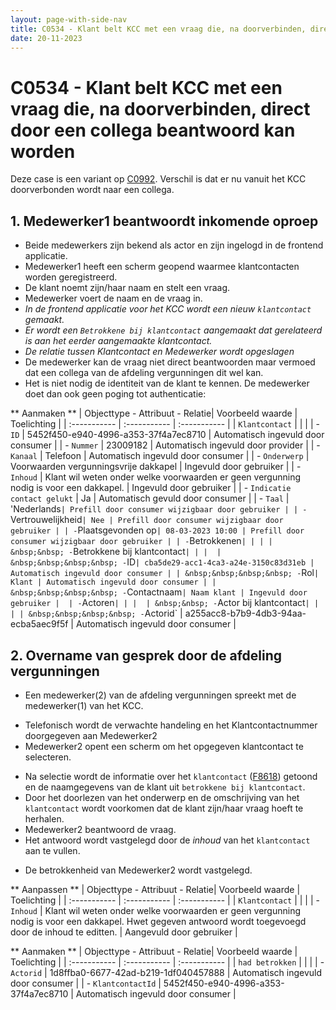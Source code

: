 ```yaml
---
layout: page-with-side-nav
title: C0534 - Klant belt KCC met een vraag die, na doorverbinden, direct door een collega beantwoord kan worden
date: 20-11-2023
---
```


# C0534 - Klant belt KCC met een vraag die, na doorverbinden, direct door een collega beantwoord kan worden

Deze case is een variant op [C0992](./0992.md).
Verschil is dat er nu vanuit het KCC doorverbonden wordt naar een collega.

## 1. Medewerker1 beantwoordt inkomende oproep

- Beide medewerkers zijn bekend als actor en zijn ingelogd in de frontend applicatie.
- Medewerker1 heeft een scherm geopend waarmee klantcontacten worden geregistreerd.
- De klant noemt zijn/haar naam en stelt een vraag.
- Medewerker voert de naam en de vraag in.
- *In de frontend applicatie voor het KCC wordt een nieuw `klantcontact` gemaakt.*
- *Er wordt een `Betrokkene bij klantcontact` aangemaakt dat gerelateerd is aan het eerder aangemaakte klantcontact.*
- *De relatie tussen Klantcontact en Medewerker wordt opgeslagen*
- De medewerker kan de vraag niet direct beantwoorden maar vermoed dat een collega van de afdeling vergunningen dit wel kan.
- Het is niet nodig de identiteit van de klant te kennen. De medewerker doet dan ook geen poging tot authenticatie:

** Aanmaken **
| Objecttype - Attribuut - Relatie| Voorbeeld waarde | Toelichting |
| :----------- | :----------- | :----------- |
| `Klantcontact` | | |
| - `ID` | 5452f450-e940-4996-a353-37f4a7ec8710 | Automatisch ingevuld door consumer |
| - `Nummer` | 23009182 | Automatisch ingevuld door provider |
| - `Kanaal` | Telefoon | Automatisch ingevuld door consumer | 
| - `Onderwerp` | Voorwaarden vergunningsvrije dakkapel | Ingevuld door gebruiker |
| - `Inhoud` | Klant wil weten onder welke voorwaarden er geen vergunning nodig is voor een dakkapel. | Ingevuld door gebruiker |
| - `Indicatie contact gelukt` | Ja | Automatisch gevuld door consumer |
| - `Taal` | 'Nederlands` | Prefill door consumer wijzigbaar door gebruiker |
| - `Vertrouwelijkheid` | Nee | Prefill door consumer wijzigbaar door gebruiker |
| - `Plaatsgevonden op` | 08-03-2023 10:00 | Prefill door consumer wijzigbaar door gebruiker |
| - `Betrokkenen` | | |
| &nbsp;&nbsp; - `Betrokkene bij klantcontact` | | | 
| &nbsp;&nbsp;&nbsp;&nbsp; - `ID` | cba5de29-acc1-4ca3-a24e-3150c83d31eb | Automatisch ingevuld door consumer |
| &nbsp;&nbsp;&nbsp;&nbsp; - `Rol` | Klant | Automatisch ingevuld door consumer |
| &nbsp;&nbsp;&nbsp;&nbsp; - `Contactnaam` | Naam klant | Ingevuld door gebruiker | 
| - `Actoren` | | | 
| &nbsp;&nbsp; - `Actor bij klantcontact` | | |
| &nbsp;&nbsp;&nbsp;&nbsp; - `Actorid` | a255acc8-b7b9-4db3-94aa-ecba5aec9f5f | Automatisch ingevuld door consumer |


<!-- ## 2. Medewerker1 maakt voor de afdeling vergunningen een interne taak aan

Johan: Ik denk dat een interne zaak niet nodig is bij direct doorverbinden. 
Medewerker1 kan gewoon aan medewerker2 vertellen wat er van hem verwacht wordt. Wel is er een issue om het antwoord vast te leggen bij het klantcontact. 

| Objecttype - Attribuut | Voorbeeld waarde | Toelichting |
| :----------- | :----------- | :----------- |
| `Interne taak` | | |
| - `ID` | e8203b1b-f9e1-4fa1-96ce-2bcf36e061c2 | Automatisch ingevuld |
| - `Geregistreerd op` | 08-03-2023 10:04 | Automatisch ingevuld |
| - `Ontstaan uit klantcontact` | 5452f450-e940-4996-a353-37f4a7ec8710 | Automatisch ingevuld |
| - `Status` | Te verwerken | Automatisch ingevuld | 
| - `Gevraagde handeling` | Overname gesprek met klant |
| - `Toelichting` | - |
| - `Medewerker` | - |  |
| - `Organisatorische eenheid` | Afdeling vergunningen |  | 

// - Indien gewenst kan een `toelichting` voor de collega opgenomen worden die aanvullend is op wat al in het klantcontact beschreven is.
- Na de registratie van het `klantcontact` inclusief bijbehorende <<`interne taak` [F2173](./2173.md)>>  verbind de KCC medewerker de klant door naar de afdeling vergunningen. -->

## 2. Overname van gesprek door de afdeling vergunningen

- Een medewerker(2) van de afdeling vergunningen spreekt met de medewerker(1) van het KCC.
<!-- - Medewerker2 opent vervolgens een scherm om de openstaande interne taken in te zien ([F3839](./3839.md)). -->
- Telefonisch wordt de verwachte handeling en het Klantcontactnummer doorgegeven aan Medewerker2
- Medewerker2 opent een scherm om het opgegeven klantcontact te selecteren. 
<!-- - In dit scherm wordt de taak met het juiste `gevraagde handeling` en `onderwerp` geselecteerd. -->
- Na selectie wordt de informatie over het `klantcontact` ([F8618](./8618.md)) getoond en de naamgegevens van de klant uit `betrokkene bij klantcontact`.
- Door het doorlezen van het onderwerp en de omschrijving van het `klantcontact` wordt voorkomen dat de klant zijn/haar vraag hoeft te herhalen.
- Medewerker2 beantwoord de vraag.
- Het antwoord wordt vastgelegd door de *inhoud* van het `klantcontact` aan te vullen.  
<!-- - De `status` van de `interne taak` wordt op `verwerkt` gezet ([F5241](./5241.md)). -->
- De betrokkenheid van Medewerker2 wordt vastgelegd.

** Aanpassen **
| Objecttype - Attribuut - Relatie| Voorbeeld waarde | Toelichting |
| :----------- | :----------- | :----------- |
| `Klantcontact` | | |
| - `Inhoud` | Klant wil weten onder welke voorwaarden er geen vergunning nodig is voor een dakkapel. Hwet gegeven antwoord wordt toegevoegd door de inhoud te editten.  | Aangevuld door gebruiker |

** Aanmaken **
| Objecttype - Attribuut - Relatie| Voorbeeld waarde | Toelichting |
| :----------- | :----------- | :----------- |
| `had betrokken` | | |
| - `Actorid` | 1d8ffba0-6677-42ad-b219-1df040457888 | Automatisch ingevuld door consumer |
| - `KlantcontactId` | 5452f450-e940-4996-a353-37f4a7ec8710 | Automatisch ingevuld door consumer |
